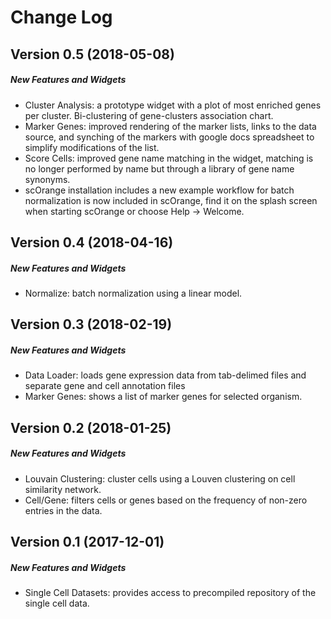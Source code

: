 Change Log
==========

Version 0.5 (2018-05-08)
------------------------
##### New Features and Widgets
* Cluster Analysis: a prototype widget with a plot of most enriched genes per cluster. Bi-clustering of gene-clusters association chart.
* Marker Genes: improved rendering of the marker lists, links to the data source, and synching of the markers with google docs spreadsheet to simplify modifications of the list.
* Score Cells: improved gene name matching in the widget, matching is no longer performed by name but through a library of gene name synonyms.
* scOrange installation includes a new example workflow for batch normalization is now included in scOrange, find it on the splash screen when starting scOrange or choose Help -> Welcome.

Version 0.4 (2018-04-16)
------------------------
##### New Features and Widgets
 * Normalize: batch normalization using a linear model.

Version 0.3 (2018-02-19)
------------------------
##### New Features and Widgets
 * Data Loader: loads gene expression data from tab-delimed files and separate gene and cell annotation files
 * Marker Genes: shows a list of marker genes for selected organism.


Version 0.2 (2018-01-25)
------------------------
##### New Features and Widgets
 * Louvain Clustering: cluster cells using a Louven clustering on cell similarity network.
 * Cell/Gene: filters cells or genes based on the frequency of non-zero entries in the data.


Version 0.1 (2017-12-01)
------------------------
##### New Features and Widgets
 * Single Cell Datasets: provides access to precompiled repository of the single cell data.
